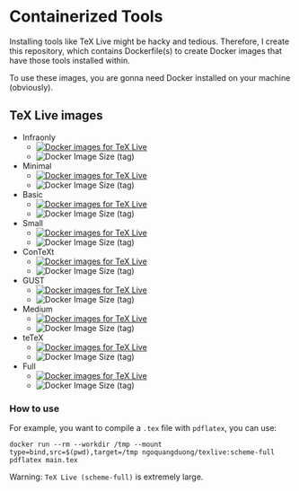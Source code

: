# Containerized Tools

Installing tools like TeX Live might be hacky and tedious. Therefore, I create this repository, which contains Dockerfile(s) to create Docker images that have those tools installed within.

To use these images, you are gonna need Docker installed on your machine (obviously).

## TeX Live images

- Infraonly
  - [![Docker images for TeX Live](https://github.com/duong755/containerized-tools/actions/workflows/texlive-infraonly.yml/badge.svg)](https://github.com/duong755/containerized-tools/actions/workflows/texlive-infraonly.yml)
  - ![Docker Image Size (tag)](https://img.shields.io/docker/image-size/ngoquangduong/texlive/infraonly)
- Minimal
  - [![Docker images for TeX Live](https://github.com/duong755/containerized-tools/actions/workflows/texlive-minimal.yml/badge.svg)](https://github.com/duong755/containerized-tools/actions/workflows/texlive-minimal.yml)
  - ![Docker Image Size (tag)](https://img.shields.io/docker/image-size/ngoquangduong/texlive/minimal)
- Basic
  - [![Docker images for TeX Live](https://github.com/duong755/containerized-tools/actions/workflows/texlive-basic.yml/badge.svg)](https://github.com/duong755/containerized-tools/actions/workflows/texlive-basic.yml)
  - ![Docker Image Size (tag)](https://img.shields.io/docker/image-size/ngoquangduong/texlive/basic)
- Small
  - [![Docker images for TeX Live](https://github.com/duong755/containerized-tools/actions/workflows/texlive-small.yml/badge.svg)](https://github.com/duong755/containerized-tools/actions/workflows/texlive-small.yml)
  - ![Docker Image Size (tag)](https://img.shields.io/docker/image-size/ngoquangduong/texlive/small)
- ConTeXt
  - [![Docker images for TeX Live](https://github.com/duong755/containerized-tools/actions/workflows/texlive-context.yml/badge.svg)](https://github.com/duong755/containerized-tools/actions/workflows/texlive-context.yml)
  - ![Docker Image Size (tag)](https://img.shields.io/docker/image-size/ngoquangduong/texlive/context)
- GUST
  - [![Docker images for TeX Live](https://github.com/duong755/containerized-tools/actions/workflows/texlive-gust.yml/badge.svg)](https://github.com/duong755/containerized-tools/actions/workflows/texlive-gust.yml)
  - ![Docker Image Size (tag)](https://img.shields.io/docker/image-size/ngoquangduong/texlive/gust)
- Medium
  - [![Docker images for TeX Live](https://github.com/duong755/containerized-tools/actions/workflows/texlive-medium.yml/badge.svg)](https://github.com/duong755/containerized-tools/actions/workflows/texlive-medium.yml)
  - ![Docker Image Size (tag)](https://img.shields.io/docker/image-size/ngoquangduong/texlive/medium)
- teTeX
  - [![Docker images for TeX Live](https://github.com/duong755/containerized-tools/actions/workflows/texlive-tetex.yml/badge.svg)](https://github.com/duong755/containerized-tools/actions/workflows/texlive-tetex.yml)
  - ![Docker Image Size (tag)](https://img.shields.io/docker/image-size/ngoquangduong/texlive/tetex)
- Full
  - [![Docker images for TeX Live](https://github.com/duong755/containerized-tools/actions/workflows/texlive-scheme-full.yml/badge.svg)](https://github.com/duong755/containerized-tools/actions/workflows/texlive-scheme-full.yml)
  - ![Docker Image Size (tag)](https://img.shields.io/docker/image-size/ngoquangduong/texlive/scheme-full)

### How to use

For example, you want to compile a `.tex` file with `pdflatex`, you can use:

```shell
docker run --rm --workdir /tmp --mount type=bind,src=$(pwd),target=/tmp ngoquangduong/texlive:scheme-full pdflatex main.tex
```

Warning: `TeX Live (scheme-full)` is extremely large.
